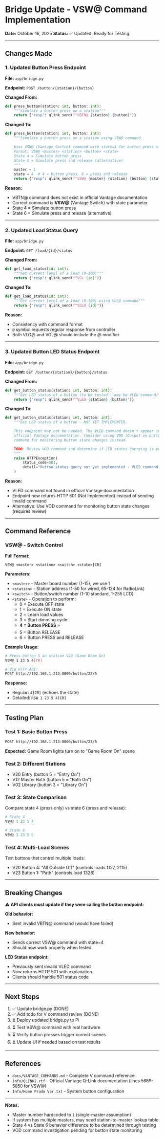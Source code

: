 # Bridge Update - VSW@ Command Implementation

**Date:** October 16, 2025
**Status:** ✅ Updated, Ready for Testing

---

## Changes Made

### 1. Updated Button Press Endpoint

**File:** `app/bridge.py`

**Endpoint:** `POST /button/{station}/{button}`

**Changed From:**
```python
def press_button(station: int, button: int):
    """Simulate a button press on a station"""
    return {"resp": qlink_send(f"VBTN@ {station} {button}")}
```

**Changed To:**
```python
def press_button(station: int, button: int):
    """Simulate a button press on a station using VSW@ command.

    Uses VSW@ (Vantage Switch) command with state=4 for button press simulation.
    Format: VSW@ <master> <station> <button> <state>
    State 4 = Simulate button press
    State 6 = Simulate press and release (alternative)
    """
    master = 1
    state = 4  # 4 = button press, 6 = press and release
    return {"resp": qlink_send(f"VSW@ {master} {station} {button} {state}")}
```

**Reason:**
- VBTN@ command does not exist in official Vantage documentation
- Correct command is **VSW@** (Vantage Switch) with state parameter
- State 4 = Simulate button press
- State 6 = Simulate press and release (alternative)

---

### 2. Updated Load Status Query

**File:** `app/bridge.py`

**Endpoint:** `GET /load/{id}/status`

**Changed From:**
```python
def get_load_status(id: int):
    """Get current level of a load (0-100)"""
    return {"resp": qlink_send(f"VGL {id}")}
```

**Changed To:**
```python
def get_load_status(id: int):
    """Get current level of a load (0-100) using VGL@ command"""
    return {"resp": qlink_send(f"VGL@ {id}")}
```

**Reason:**
- Consistency with command format
- `@` symbol requests regular response from controller
- Both VLO@ and VGL@ should include the @ modifier

---

### 3. Updated Button LED Status Endpoint

**File:** `app/bridge.py`

**Endpoint:** `GET /button/{station}/{button}/status`

**Changed From:**
```python
def get_button_status(station: int, button: int):
    """Get LED status of a button (to be tested - may be VLED command)"""
    return {"resp": qlink_send(f"VLED {station} {button}")}
```

**Changed To:**
```python
def get_button_status(station: int, button: int):
    """Get LED status of a button - NOT YET IMPLEMENTED.

    This endpoint may not be needed. The VLED command doesn't appear in
    official Vantage documentation. Consider using VOD (Output on button press)
    command for monitoring button state changes instead.

    TODO: Review VOD command and determine if LED status querying is possible.
    """
    raise HTTPException(
        status_code=501,
        detail="Button status query not yet implemented - VLED command not found in documentation",
    )
```

**Reason:**
- VLED command not found in official Vantage documentation
- Endpoint now returns HTTP 501 (Not Implemented) instead of sending invalid command
- Alternative: Use VOD command for monitoring button state changes (requires review)

---

## Command Reference

### VSW@ - Switch Control

**Full Format:**
```
VSW@ <master> <station> <switch> <state>[CR]
```

**Parameters:**
- `<master>` - Master board number (1-15), we use 1
- `<station>` - Station address (1-50 for wired, 65-124 for RadioLink)
- `<switch>` - Button/switch number (1-10 standard, 1-255 LCD)
- `<state>` - Operation to perform:
  - 0 = Execute OFF state
  - 1 = Execute ON state
  - 2 = Learn load values
  - 3 = Start dimming cycle
  - **4 = Button PRESS** ⭐
  - 5 = Button RELEASE
  - 6 = Button PRESS and RELEASE

**Example Usage:**
```bash
# Press button 5 on station V23 (Game Room On)
VSW@ 1 23 5 4[CR]

# Via HTTP API:
POST http://192.168.1.213:8000/button/23/5
```

**Response:**
- Regular: `4[CR]` (echoes the state)
- Detailed: `RSW 1 23 5 4[CR]`

---

## Testing Plan

### Test 1: Basic Button Press
```bash
POST http://192.168.1.213:8000/button/23/5
```
**Expected:** Game Room lights turn on to "Game Room On" scene

### Test 2: Different Stations
- V20 Entry (button 5 = "Entry On")
- V12 Master Bath (button 5 = "Bath On")
- V02 Library (button 3 = "Library On")

### Test 3: State Comparison
Compare state 4 (press only) vs state 6 (press and release):
```python
# State 4
VSW@ 1 23 5 4

# State 6
VSW@ 1 23 5 6
```

### Test 4: Multi-Load Scenes
Test buttons that control multiple loads:
- V20 Button 4: "All Outside Off" (controls loads 1127, 2115)
- V23 Button 1: "Path" (controls load 1328)

---

## Breaking Changes

⚠️ **API clients must update if they were calling the button endpoint:**

**Old behavior:**
- Sent invalid VBTN@ command (would have failed)

**New behavior:**
- Sends correct VSW@ command with state=4
- Should now work properly when tested

**LED Status endpoint:**
- Previously sent invalid VLED command
- Now returns HTTP 501 with explanation
- Clients should handle 501 status code

---

## Next Steps

1. ✅ Update bridge.py (DONE)
2. ✅ Add todo for V command review (DONE)
3. ⏳ Deploy updated bridge.py to Pi
4. ⏳ Test VSW@ command with real hardware
5. ⏳ Verify button presses trigger correct scenes
6. ⏳ Update UI if needed based on test results

---

## References

- `docs/VANTAGE_COMMANDS.md` - Complete V command reference
- `Info/QLINK2.rtf` - Official Vantage Q-Link documentation (lines 5689-5850 for VSW@)
- `Info/Home Prado Ver.txt` - System button configuration

---

**Notes:**
- Master number hardcoded to `1` (single-master assumption)
- If system has multiple masters, may need station-to-master lookup table
- State 4 vs State 6 behavior difference to be determined through testing
- VOD command investigation pending for button state monitoring
